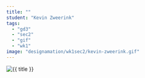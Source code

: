 ```yaml
---
title: ""
student: "Kevin Zweerink"
tags:
  - "gd3"
  - "sec2"
  - "gif"
  - "wk1"
image: "designamation/wk1sec2/kevin-zweerink.gif"
---
```


<img src="{{urls.media}}/{{ image }}" alt="{{ title }}"/>


